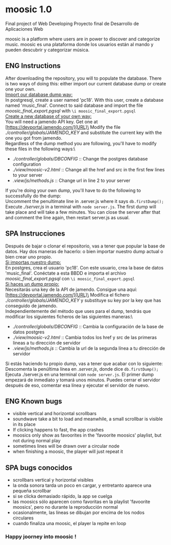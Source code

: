 # moosic 1.0
Final project of Web Developing
Proyecto final de Desarrollo de Aplicaciones Web

moosic is a platform where users are in power to discover and categorize music.
moosic es una plataforma donde los usuarios están al mando y pueden descubrir y categorizar música.

## ENG Instructions
After downloading the repository, you will to populate the database. There is two ways of doing this: either import our current database dump or create one your own.\
<u>Import our database dump way:</u>\
In postgresql, create a user named 'pc18'. With this user, create a database named 'music_final'. Connect to said database and import the file *moosic_final_export.pgsql* with `\i moosic_final_export.pgsql`\
<u>Create a new database of your own way:</u>\
You will need a jamendo API key. Get one at [https://devportal.jamendo.com/](URL)\
Modify the file *./controller/globals/JAMENDO_KEY* and substitute the current key with the one you got from jamendo.\
Regardless of the dump method you are following, you'll have to modify these files in the following ways:\
  * *./controller/globals/DBCONFIG* :: Change the postgres database configuration
  * *./view/moosic-v2.html* :: Change all the href and src in the first few lines to your server
  * *.view/js/methods.js* :: Change url in line 2 to your server

If you're doing your own dump, you'll have to do the following to successfully do the dump:\
Uncomment the penultimate line in .server.js where it says `db.firstDump();`\
Execute *./server.js* in a terminal with `node server.js`. The first dump will take place and will take a few minutes. You can close the server after that and comment the line again, then restart server.js as usual.


## SPA Instrucciones
Después de bajar o clonar el repositorio, vas a tener que popular la base de datos. Hay dos maneras de hacerlo: o bien importar nuestro dump actual o bien crear uno propio.\
<u>Si importas nuestro dump:</u>\
En postgres, crea el usuario 'pc18'. Con este usuario, crea la base de datos 'music_final'.
Conéctate a esta BBDD e importa el archivo *moosic_final_export.pgsql* con `\i moosic_final_export.pgsql`\
<u>Si haces un dump propio:</u>\
Necesitarás una key de la API de jamendo. Consigue una aquí: [https://devportal.jamendo.com/](URL)\
Modifica el fichero *./controller/globals/JAMENDO_KEY* y substituye su key por la key que has conseguido de jamendo.\
Independientemente del método que uses para el dump, tendrás que modificar los siguientes ficheros de las siguientes maneras:\
  * *./controller/globals/DBCONFIG* :: Cambia la configuración de la base de datos postgres
  * *./view/moosic-v2.html* :: Cambia todos los href y src de las primeras lineas a tu dirección de servidor
  * *.view/js/methods.js* :: Cambia la url de la segunda línea a tu dirección de servidor

Si estás haciendo tu propio dump, vas a tener que acabar con lo siguiente:\
Descomenta la penúltima línea en *.server.js*, donde dice `db.firstDump();`\
Ejecuta ./server.js en una terminal con `node server.js`. El primer dump empezará de inmediato y tomará unos minutos. Puedes cerrar el servidor después de eso, comentar esa línea y ejecutar el servidor de nuevo.

## ENG Known bugs
* visible vertical and horizontal scrollbars
* soundwave take a bit to load and meanwhile, a small scrollbar is visible in its place
* If clicking happens to fast, the app crashes
* moosics only show as favoorites in the 'favoorite moosics' playlist, but not during normal play
* sometimes lines will be drawn over a circular node
* when finishing a moosic, the player will just repeat it

## SPA bugs conocidos
* scrollbars vertical y horizontal visibles
* la onda sonora tarda un poco en cargar, y entretanto aparece una pequeña scrollbar
* si se clicka demasiado rápido, la app se cuelga
* las moosics sólo aparecen como favoritas en la playlist 'favoorite moosics', pero no durante la reproducción normal
* ocasionalmente, las líneas se dibujan por encima de los nodos circulares
* cuando finaliza una moosic, el player la repite en loop

### Happy joorney into moosic !